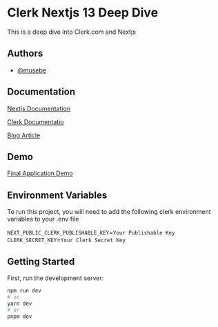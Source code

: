 
# Clerk Nextjs 13 Deep Dive

This is a deep dive into Clerk.com and Nextjs


## Authors

- [@musebe](https://github.com/musebe)


## Documentation

[Nextjs Documentation](https://nextjs.org/docs)

[Clerk Documentatio](https://clerk.com/docs)

[Blog Article](https://dev.to/musebe/simplifying-authentication-in-nextjs-applications-with-clerk-3adh) 



## Demo

[Final Application Demo](https://res.cloudinary.com/hackit-africa/image/upload/v1688687004/final.gif)

## Environment Variables

To run this project, you will need to add the following clerk environment variables to your .env file


`NEXT_PUBLIC_CLERK_PUBLISHABLE_KEY`=`Your Publishable Key`
`CLERK_SECRET_KEY`=`Your Clerk Secret Key`

## Getting Started

First, run the development server:

```bash
npm run dev
# or
yarn dev
# or
pnpm dev
```
